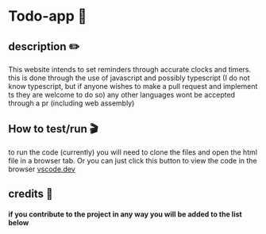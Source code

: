 # Todo-app 📅

## description ✏️
This website intends to set reminders through accurate clocks and timers.
this is done through the use of javascript and possibly typescript (I do not know typescript,
but if anyone wishes to make a pull request and implement ts they are welcome to do so)
any other languages wont be accepted through a pr (including web assembly)

## How to test/run 🎬
to run the code (currently) you will need to clone the files and open the html file in a browser tab.
Or you can just click this button to view the code in the browser 
<a href="vscode.dev/github/cyber-chalk/Todo-app" target="blank">
vscode.dev
</a>


## credits 📃
#### if you contribute to the project in any way you will be added to the list below
